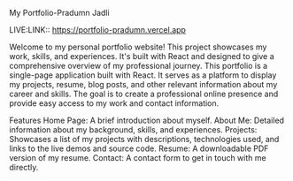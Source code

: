 My Portfolio-Pradumn Jadli

LIVE:LINK::  https://portfolio-pradumn.vercel.app

Welcome to my personal portfolio website! This project showcases my work, skills, and experiences. It's built with React and designed to give a comprehensive overview of my professional journey.
This portfolio is a single-page application built with React. It serves as a platform to display my projects, resume, blog posts, and other relevant information about my career and skills. 
The goal is to create a professional online presence and provide easy access to my work and contact information.

Features
Home Page: A brief introduction about myself.
About Me: Detailed information about my background, skills, and experiences.
Projects: Showcases a list of my projects with descriptions, technologies used, and links to the live demos and source code.
Resume: A downloadable PDF version of my resume.
Contact: A contact form to get in touch with me directly.

